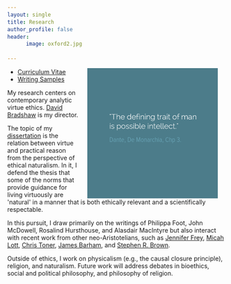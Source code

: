 ```yaml
---
layout: single
title: Research
author_profile: false
header:
      image: oxford2.jpg

--- 
```


<img src="/images/possibleintellect.png" alt="dante-intellect" align="right" hspace="20" height="300" width="300">

* [Curriculum Vitae](/cv)
* <a href="https://uky.academia.edu/KeithBuhler" target="_blank">Writing Samples</a>


My research centers on contemporary analytic virtue ethics. [David Bradshaw](https://philosophy.as.uky.edu/users/dbradsh) is my director. 

The topic of my [dissertation](/phd) is the relation between virtue and practical reason from the perspective of ethical naturalism. In it, I defend the thesis that some of the norms that provide guidance for living virtuously are 'natural' in a manner that is both ethically relevant and a scientifically respectable. 

In this pursuit, I draw primarily on the writings of Philippa Foot, John McDowell, Rosalind Hursthouse, and Alasdair MacIntyre but also interact with recent work from other neo-Aristotelians, such as [Jennifer Frey](https://jennfrey.wordpress.com/), [Micah Lott](http://www.bc.edu/schools/cas/philosophy/faculty/lott.html), [Chris Toner](https://www.stthomas.edu/philosophy/faculty/christopher-h-toner.html), [James Barham](http://www.isnature.org/Bios/Barham.htm), and [Stephen R. Brown](http://old.briarcliff.edu/departments/theology/theo_new/brown.aspx). 

Outside of ethics, I work on physicalism (e.g., the causal closure principle), religion, and naturalism. Future work will address debates in bioethics, social and political philosophy, and philosophy of religion. 